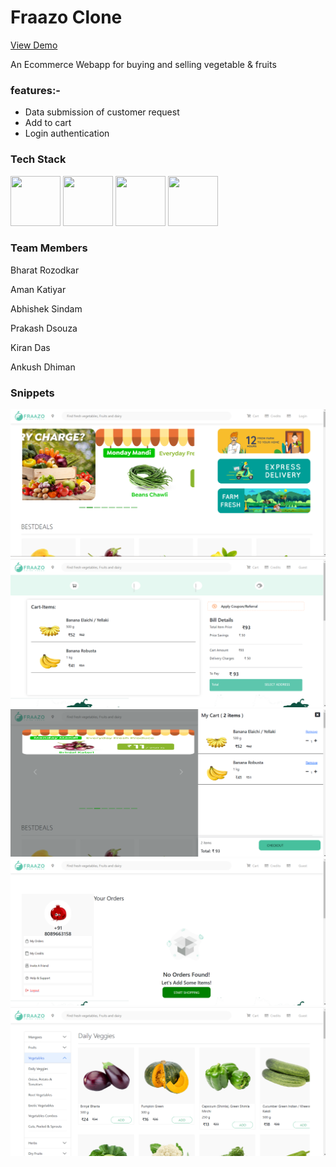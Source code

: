 <h1>Fraazo Clone</h1>
<a href="https://beautiful-rabanadas-160fc9.netlify.app/"><p>View Demo<p/></a>
<p>An Ecommerce Webapp for buying and selling vegetable & fruits</p>

<h3>features:-</h3>
<ul>
  <li>Data submission of customer request</li>
   <li>Add to cart</li>
   <li>Login authentication</li>
</ul>


<h3>Tech Stack</h3>
<div display="flex">
 <img src="https://cdn-icons-png.flaticon.com/512/732/732212.png" width="80px" height="80px" margin-right="30px"/>
<img src="https://cdn-icons-png.flaticon.com/512/919/919826.png" width="80px" height="80px" margin-right="30px"/>
  <img src="https://cdn-icons-png.flaticon.com/512/5968/5968292.png" width="80px" height="80px" margin-right="30px"/>
  <img src="https://as1.ftcdn.net/v2/jpg/03/04/97/12/1000_F_304971233_mQ4xlfnBGSszgzJPYzQnZtWI04ZNmuuP.jpg" width="80px" height="80px" margin-right="30px"/>
</div>

<h3>Team Members</h3>
<p>Bharat Rozodkar</p>
<p>Aman Katiyar</p>
<p>Abhishek Sindam</p>
<p>Prakash Dsouza</p>
<p>Kiran Das</p>
<p>Ankush Dhiman</p>

<h3>Snippets</h3>
<div>
<img src="https://github.com/rozodkarbharat/fraazos/blob/main/images/img1.png?raw=true"/>
<div/>
  <div>
<img src="https://github.com/rozodkarbharat/fraazos/blob/main/images/img2.png?raw=true"/>
<div/>
    <div>
<img src="https://github.com/rozodkarbharat/fraazos/blob/main/images/img3.png?raw=true"/>
<div/>
      <div>
<img src="https://github.com/rozodkarbharat/fraazos/blob/main/images/img4.png?raw=true"/>
<div/>
        <div>
<img src="https://github.com/rozodkarbharat/fraazos/blob/main/images/img5.png?raw=true"/>
<div/>
